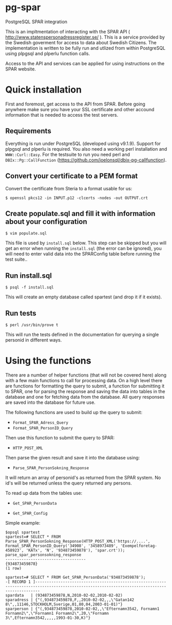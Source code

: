 pg-spar
=======

PostgreSQL SPAR integration

This is an impltmentation of interacting with the SPAR API ( http://www.statenspersonadressregister.se/ ). This is a service provided by the Swedish goverment for access to data about Swedish Citizens. The implementation is written to be fully run and utlized from within PostgreSQL using plpgsql and plperlu function calls.

Access to the API and services can be applied for using instructions on the SPAR website.

Quick installation
==================

First and foremost, get access to the API from SPAR. Before going anywhere make sure you have your SSL certificate and other accound information that is needed to access the test servers. 

Requirements
------------
Everything is run under PostgreSQL (developed using v9.1.9). Support for plpgsql and plperlu is required. You also need a working perl installation and `WWW::Curl::Easy`.
For the testsuite to run you need perl and `DBIx::Pg::CallFunction` (https://github.com/joelonsql/dbix-pg-callfunction). 

Convert your certificate to a PEM format
----------------------------------------

Convert the certificate from Steria to a format usable for us:

    $ openssl pkcs12 -in INPUT.p12 -clcerts -nodes -out OUTPUT.crt

Create populate.sql and fill it with information about your configuration
-------------------------------------------------------------------------

    $ vim populate.sql

This file is used by `install.sql` below. This step can be skipped but you will get an error when running the `install.sql` (the error can be ignored), you will need to enter valid data into the SPARConfig table before running the test suite..

Run install.sql
---------------

    $ psql -f install.sql

This will create an empty database called spartest (and drop it if it exists).

Run tests
---------

    $ perl /usr/bin/prove t

This will run the tests defined in the documentation for querying a single personid in different ways.


Using the functions
===================

There are a number of helper functions (that will not be covered here) along with a few main functions to call for processing data. On a high level there are functions for formatting the query to submit, a function for submitting it to SPAR, one for parsing the response and saving the data into tables in the database and one for fetching data from the database. All query responses are saved into the database for future use.


The following functions are used to build up the query to submit:

- `Format_SPAR_Adress_Query`
- `Format_SPAR_PersonID_Query`

Then use this function to submit the query to SPAR:

- `HTTP_POST_XML`

Then parse the given result and save it into the database using:

- `Parse_SPAR_PersonSokning_Response`

It will return an array of personid's as returned from the SPAR system. No id's will be returned unless the query returned any persons.

To read up data from the tables use:

- `Get_SPAR_PersonData` 


- `Get_SPAR_Config`

Simple example:

    $opsql spartest
    spartest=# SELECT * FROM Parse_SPAR_PersonSokning_Response(HTTP_POST_XML('https://....', Format_SPAR_PersonID_Query('34908', '3458973489', 'Exempelforetag-458923', 'KATx', 'N', '934873459878'), 'spar.crt'));
    parse_spar_personsokning_response
    -----------------------------------
    {934873459878}
    (1 row)

    spartest=# SELECT * FROM Get_SPAR_PersonData('934873459878');
    -[ RECORD 1 ]----------------------------------------------------------------------------------------------------------------------------------------------
    spardata   | (934873459878,N,2010-02-02,2010-02-02)
    sparadress | {"(,934873459878,F,,2010-02-02,,,\"Gatan142 8\",,11146,STOCKHOLM,Sverige,01,80,04,2003-01-01)"}
    sparperson | {"(,934873459878,2010-02-02,,\"Efternamn3542, Fornamn1 Fornamn2\",\"Fornamn1 Fornamn2\",20,\"Fornamn 3\",Efternamn3542,,,,,1993-01-30,K)"}

